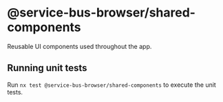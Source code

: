 # @service-bus-browser/shared-components

Reusable UI components used throughout the app.

## Running unit tests

Run `nx test @service-bus-browser/shared-components` to execute the unit tests.
